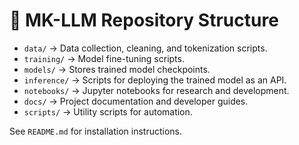 
# 📂 MK-LLM Repository Structure

- `data/` → Data collection, cleaning, and tokenization scripts.
- `training/` → Model fine-tuning scripts.
- `models/` → Stores trained model checkpoints.
- `inference/` → Scripts for deploying the trained model as an API.
- `notebooks/` → Jupyter notebooks for research and development.
- `docs/` → Project documentation and developer guides.
- `scripts/` → Utility scripts for automation.

See `README.md` for installation instructions.
